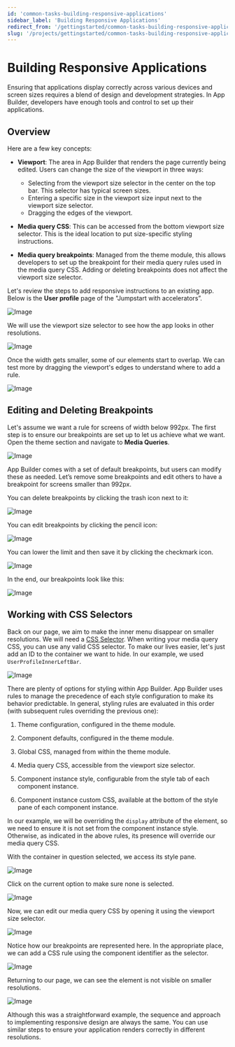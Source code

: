 ```yaml
---
id: 'common-tasks-building-responsive-applications'
sidebar_label: 'Building Responsive Applications'
redirect_from: '/gettingstarted/common-tasks-building-responsive-applications'
slug: '/projects/gettingstarted/common-tasks-building-responsive-applications'
---
```



# Building Responsive Applications

Ensuring that applications display correctly across various devices and screen sizes requires a blend of design and development strategies. In App Builder, developers have enough tools and control to set up their applications.

## Overview

Here are a few key concepts:

 - **Viewport**: The area in App Builder that renders the page currently being edited. Users can change the size of the viewport in three ways:
	- Selecting from the viewport size selector in the center on the top bar. This selector has typical screen sizes.
	- Entering a specific size in the viewport size input next to the viewport size selector.
	- Dragging the edges of the viewport.

 - **Media query CSS**: This can be accessed from the bottom viewport size selector. This is the ideal location to put size-specific styling instructions.

 - **Media query breakpoints**: Managed from the theme module, this allows developers to set up the breakpoint for their media query rules used in the media query CSS. Adding or deleting breakpoints does not affect the viewport size selector.

Let's review the steps to add responsive instructions to an existing app. Below is the **User profile** page of the "Jumpstart with accelerators”.


![Image](./_images/common-tasks-building-responsive-applications-02.png)

 We will use the viewport size selector to see how the app looks in other resolutions.


![Image](./_images/common-tasks-building-responsive-applications-03.png)


Once the width gets smaller, some of our elements start to overlap. We can test more by dragging the viewport's edges to understand where to add a rule.


![Image](./_images/common-tasks-building-responsive-applications-04.png)


## Editing and Deleting Breakpoints

Let's assume we want a rule for screens of width below 992px. The first step is to ensure our breakpoints are set up to let us achieve what we want. Open the theme section and navigate to **Media Queries**.


![Image](./_images/common-tasks-building-responsive-applications-05.png)


App Builder comes with a set of default breakpoints, but users can modify these as needed. Let’s remove some breakpoints and edit others to have a breakpoint for screens smaller than 992px. 

You can delete breakpoints by clicking the trash icon next to it:


![Image](./_images/common-tasks-building-responsive-applications-06.png)


You can edit breakpoints by clicking the pencil icon:


![Image](./_images/common-tasks-building-responsive-applications-07.png)


You can lower the limit and then save it by clicking the checkmark icon.


![Image](./_images/common-tasks-building-responsive-applications-10.png)

In the end, our breakpoints look like this:


![Image](./_images/common-tasks-building-responsive-applications-11.png)


## Working with CSS Selectors

Back on our page, we aim to make the inner menu disappear on smaller resolutions. We will need a [CSS Selector](https://www.w3schools.com/cssref/css_selectors.php). When writing your media query CSS, you can use any valid CSS selector. To make our lives easier, let's just add an ID to the container we want to hide. In our example, we used `UserProfileInnerLeftBar`.


![Image](./_images/common-tasks-building-responsive-applications-12.png)


There are plenty of options for styling within App Builder. App Builder uses rules to manage the precedence of each style configuration to make its behavior predictable. In general, styling rules are evaluated in this order (with subsequent rules overriding the previous one):

 1. Theme configuration, configured in the theme module.

 2. Component defaults, configured in the theme module.

 3. Global CSS, managed from within the theme module.

 4. Media query CSS, accessible from the viewport size selector.

 5. Component instance style, configurable from the style tab of each component instance. 

 6. Component instance custom CSS, available at the bottom of the style pane of each component instance.

In our example, we will be overriding the `display` attribute of the element, so we need to ensure it is not set from the component instance style. Otherwise, as indicated in the above rules, its presence will override our media query CSS.

With the container in question selected, we access its style pane.


![Image](./_images/common-tasks-building-responsive-applications-13.png)


Click on the current option to make sure none is selected.


![Image](./_images/common-tasks-building-responsive-applications-14.png)


Now, we can edit our media query CSS by opening it using the viewport size selector.


![Image](./_images/common-tasks-building-responsive-applications-15.png)



Notice how our breakpoints are represented here. In the appropriate place, we can add a CSS rule using the component identifier as the selector.


![Image](./_images/common-tasks-building-responsive-applications-16.png)


Returning to our page, we can see the element is not visible on smaller resolutions.


![Image](./_images/common-tasks-building-responsive-applications-17.png)


Although this was a straightforward example, the sequence and approach to implementing responsive design are always the same. You can use similar steps to ensure your application renders correctly in different resolutions.
